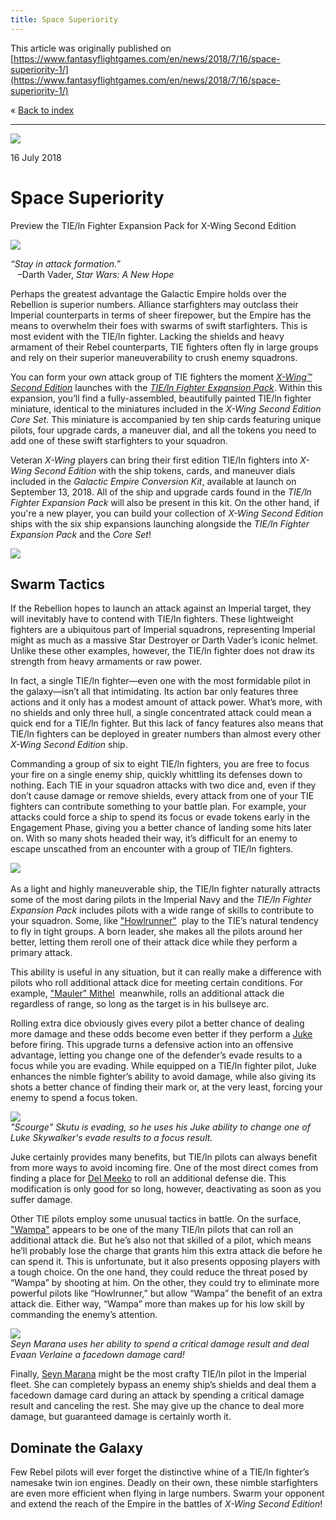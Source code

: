 ```yaml
---
title: Space Superiority
---
```


This article was originally published on [https://www.fantasyflightgames.com/en/news/2018/7/16/space-superiority-1/](https://www.fantasyflightgames.com/en/news/2018/7/16/space-superiority-1/)

&laquo; [Back to index](../index.md)

---

![](swz14_preview1.jpg)

16 July 2018

Space Superiority
=================

Preview the TIE/ln Fighter Expansion Pack for X-Wing Second Edition

![](swz14_box_left.png)

_“Stay in attack formation.”_  
   –Darth Vader, _Star Wars: A New Hope_

Perhaps the greatest advantage the Galactic Empire holds over the Rebellion is superior numbers. Alliance starfighters may outclass their Imperial counterparts in terms of sheer firepower, but the Empire has the means to overwhelm their foes with swarms of swift starfighters. This is most evident with the TIE/ln fighter. Lacking the shields and heavy armament of their Rebel counterparts, TIE fighters often fly in large groups and rely on their superior maneuverability to crush enemy squadrons.

You can form your own attack group of TIE fighters the moment [_X-Wing™ Second Edition_](https://www.fantasyflightgames.com/en/products/x-wing-second-edition/) launches with the _[_TIE/ln Fighter Expansion Pack_](https://www.fantasyflightgames.com/en/products/x-wing-second-edition/products/tieln-fighter-expansion-pack/)_. Within this expansion, you’ll find a fully-assembled, beautifully painted TIE/ln fighter miniature, identical to the miniatures included in the _X-Wing Second Edition Core Set_. This miniature is accompanied by ten ship cards featuring unique pilots, four upgrade cards, a maneuver dial, and all the tokens you need to add one of these swift starfighters to your squadron.

Veteran _X-Wing_ players can bring their first edition TIE/ln fighters into _X-Wing Second Edition_ with the ship tokens, cards, and maneuver dials included in the _Galactic Empire Conversion Kit_, available at launch on September 13, 2018. All of the ship and upgrade cards found in the _TIE/ln Fighter Expansion Pack_ will also be present in this kit. On the other hand, if you're a new player, you can build your collection of _X-Wing Second Edition_ ships with the six ship expansions launching alongside the _TIE/ln Fighter Expansion Pack_ and the _Core Set_!

![](swz14_a1_ship-image.png)

Swarm Tactics
-------------

If the Rebellion hopes to launch an attack against an Imperial target, they will inevitably have to contend with TIE/ln fighters. These lightweight fighters are a ubiquitous part of Imperial squadrons, representing Imperial might as much as a massive Star Destroyer or Darth Vader’s iconic helmet. Unlike these other examples, however, the TIE/ln fighter does not draw its strength from heavy armaments or raw power.    

In fact, a single TIE/ln fighter—even one with the most formidable pilot in the galaxy—isn’t all that intimidating. Its action bar only features three actions and it only has a modest amount of attack power. What’s more, with no shields and only three hull, a single concentrated attack could mean a quick end for a TIE/ln fighter. But this lack of fancy features also means that TIE/ln fighters can be deployed in greater numbers than almost every other _X-Wing Second Edition_ ship.

Commanding a group of six to eight TIE/ln fighters, you are free to focus your fire on a single enemy ship, quickly whittling its defenses down to nothing. Each TIE in your squadron attacks with two dice and, even if they don’t cause damage or remove shields, every attack from one of your TIE fighters can contribute something to your battle plan. For example, your attacks could force a ship to spend its focus or evade tokens early in the Engagement Phase, giving you a better chance of landing some hits later on. With so many shots headed their way, it’s difficult for an enemy to escape unscathed from an encounter with a group of TIE/ln fighters.

![](swz07_a1_tie_spread2.png)      

As a light and highly maneuverable ship, the TIE/ln fighter naturally attracts some of the most daring pilots in the Imperial Navy and the _TIE/ln Fighter Expansion Pack_ includes pilots with a wide range of skills to contribute to your squadron. Some, like ["Howlrunner"](swz07_howlrunner.png)  play to the TIE’s natural tendency to fly in tight groups. A born leader, she makes all the pilots around her better, letting them reroll one of their attack dice while they perform a primary attack.

This ability is useful in any situation, but it can really make a difference with pilots who roll additional attack dice for meeting certain conditions. For example, ["Mauler" Mithel](swz14_mauler.png)  meanwhile, rolls an additional attack die regardless of range, so long as the target is in his bullseye arc.

Rolling extra dice obviously gives every pilot a better chance of dealing more damage and these odds become even better if they perform a [Juke](swz14_juke.png) before firing. This upgrade turns a defensive action into an offensive advantage, letting you change one of the defender’s evade results to a focus while you are evading. While equipped on a TIE/ln fighter pilot, Juke enhances the nimble fighter’s ability to avoid damage, while also giving its shots a better chance of finding their mark or, at the very least, forcing your enemy to spend a focus token.

![](swz14_a1_diagram2.jpg)  
_"Scourge" Skutu is evading, so he uses his Juke ability to change one of Luke Skywalker's evade results to a focus result._

Juke certainly provides many benefits, but TIE/ln pilots can always benefit from more ways to avoid incoming fire. One of the most direct comes from finding a place for [Del Meeko](swz14_del-meeko.png) to roll an additional defense die. This modification is only good for so long, however, deactivating as soon as you suffer damage.

Other TIE pilots employ some unusual tactics in battle. On the surface, ["Wampa"](swz14_wampa.png) appears to be one of the many TIE/ln pilots that can roll an additional attack die. But he’s also not that skilled of a pilot, which means he’ll probably lose the charge that grants him this extra attack die before he can spend it. This is unfortunate, but it also presents opposing players with a tough choice. On the one hand, they could reduce the threat posed by “Wampa” by shooting at him. On the other, they could try to eliminate more powerful pilots like “Howlrunner,” but allow “Wampa” the benefit of an extra attack die. Either way, “Wampa” more than makes up for his low skill by commanding the enemy’s attention.

![](swz14_a1_diagram1.jpg)  
_Seyn Marana uses her ability to spend a critical damage result and deal Evaan Verlaine a facedown damage card!_

Finally, [Seyn Marana](swz14_seyn-marana.png) might be the most crafty TIE/ln pilot in the Imperial fleet. She can completely bypass an enemy ship’s shields and deal them a facedown damage card during an attack by spending a critical damage result and canceling the rest. She may give up the chance to deal more damage, but guaranteed damage is certainly worth it.

Dominate the Galaxy
-------------------

Few Rebel pilots will ever forget the distinctive whine of a TIE/ln fighter’s namesake twin ion engines. Deadly on their own, these nimble starfighters are even more efficient when flying in large numbers. Swarm your opponent and extend the reach of the Empire in the battles of _X-Wing Second Edition_!

[](http://community.fantasyflightgames.com/index.php?/forum/222-x-wing/)